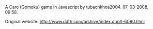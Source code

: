 A Caro (Gomoku) game in Javascript by tubachkhoa2004. 07-03-2008, 09:58.

Original website: http://www.ddth.com/archive/index.php/t-6080.html